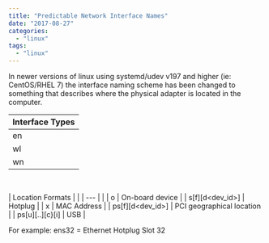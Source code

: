 ```yaml
---
title: "Predictable Network Interface Names"
date: "2017-08-27"
categories: 
  - "linux"
tags: 
  - "linux"
---
```


In newer versions of linux using systemd/udev v197 and higher (ie: CentOS/RHEL 7) the interface naming scheme has been changed to something that describes where the physical adapter is located in the computer.

| Interface Types |
| --- |
| en | Ethernet |
| wl | Wireless LAN (WLAN) |
| wn | Wireless Wide Area Network (WWAN) |

 

| Location Formats | |
| --- | |
| o<index> | On-board device |
| s<slot>\[f<function>\]\[d<dev\_id>\] | Hotplug |
| x<mac> | MAC Address |
| p<bus>s<slot>\[f<function>\]\[d<dev\_id>\] | PCI geographical location |
| p<bus>s<slot>\[u<port>\]\[..\]\[c<config>}\[i<interface>\] | USB |

For example: ens32 = Ethernet Hotplug Slot 32
